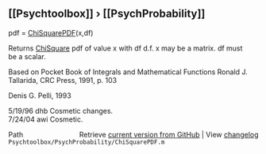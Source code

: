 ## [[Psychtoolbox]] &#8250; [[PsychProbability]]

pdf = [ChiSquarePDF](ChiSquarePDF)(x,df)  
  
Returns [ChiSquare](ChiSquare) pdf of value x with df d.f. x may be a matrix. df must  
be a scalar.  
  
Based on Pocket Book of Integrals and Mathematical Functions Ronald J.  
Tallarida, CRC Press, 1991, p. 103  
  
Denis G. Pelli, 1993  
  
5/19/96  dhb      Cosmetic changes.  
7/24/04  awi      Cosmetic.  




<div class="code_header" style="text-align:right;">
  <span style="float:left;">Path&nbsp;&nbsp;</span> <span class="counter">Retrieve <a href=
  "https://raw.github.com/Psychtoolbox-3/Psychtoolbox-3/beta/Psychtoolbox/PsychProbability/ChiSquarePDF.m">current version from GitHub</a> | View <a href=
  "https://github.com/Psychtoolbox-3/Psychtoolbox-3/commits/beta/Psychtoolbox/PsychProbability/ChiSquarePDF.m">changelog</a></span>
</div>
<div class="code">
  <code>Psychtoolbox/PsychProbability/ChiSquarePDF.m</code>
</div>

